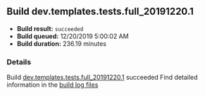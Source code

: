 ## Build dev.templates.tests.full_20191220.1
- **Build result:** `succeeded`
- **Build queued:** 12/20/2019 5:00:02 AM
- **Build duration:** 236.19 minutes
### Details
Build [dev.templates.tests.full_20191220.1](https://winappstudio.visualstudio.com/web/build.aspx?pcguid=a4ef43be-68ce-4195-a619-079b4d9834c2&builduri=vstfs%3a%2f%2f%2fBuild%2fBuild%2f32429) succeeded
Find detailed information in the [build log files]()

